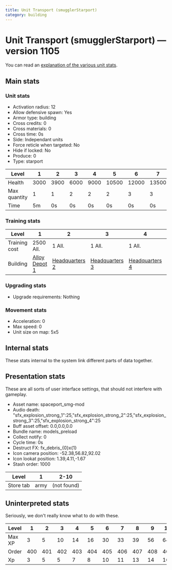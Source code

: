 ```yaml
---
title: Unit Transport (smugglerStarport)
category: building
---
```


# Unit Transport (smugglerStarport) — version 1105

You can read an [explanation  of the various unit stats](unitexplained.md).

## Main stats

### Unit stats

  * Activation radius: 12
  * Allow defensive spawn: Yes
  * Armor type: building
  * Cross credits: 0
  * Cross materials: 0
  * Cross time: 0s
  * Side: Independant units
  * Force reticle when targeted: No
  * Hide if locked: No
  * Produce: 0
  * Type: starport

|Level       |1   |2   |3   |4   |5    |6    |7    |8    |9    |10   |
|------------|----|----|----|----|-----|-----|-----|-----|-----|-----|
|Health      |3000|3900|6000|9000|10500|12000|13500|15000|16500|18000|
|Max quantity|1   |1   |2   |2   |2    |3    |3    |3    |4    |4    |
|Time        |5m  |0s  |0s  |0s  |0s   |0s   |0s   |0s   |0s   |0s   |


### Training stats

|Level        |1                                             |2                                |3                                |4                                |5                                |6                                |7                                |8                                |9                                |10                                |
|-------------|----------------------------------------------|---------------------------------|---------------------------------|---------------------------------|---------------------------------|---------------------------------|---------------------------------|---------------------------------|---------------------------------|----------------------------------|
|Training cost|2500 All.                                     |1 All.                           |1 All.                           |1 All.                           |1 All.                           |1 All.                           |1 All.                           |1 All.                           |1 All.                           |1 All.                            |
|Building     |[Alloy Depot 1](smugglerMaterialsStorage.html)|[Headquarters 2](smugglerHQ.html)|[Headquarters 3](smugglerHQ.html)|[Headquarters 4](smugglerHQ.html)|[Headquarters 5](smugglerHQ.html)|[Headquarters 6](smugglerHQ.html)|[Headquarters 7](smugglerHQ.html)|[Headquarters 8](smugglerHQ.html)|[Headquarters 9](smugglerHQ.html)|[Headquarters 10](smugglerHQ.html)|


### Upgrading stats

  * Upgrade requirements: Nothing

### Movement stats

  * Acceleration: 0
  * Max speed: 0
  * Unit size on map: 5x5

## Internal stats

These stats internal to the system link different parts of data together.


## Presentation stats

These are all sorts of user interface settings, that should not interfere with gameplay.

  * Asset name: spaceport_smg-mod
  * Audio death: "sfx_explosion_strong_1":25,"sfx_explosion_strong_2":25,"sfx_explosion_strong_3":25,"sfx_explosion_strong_4":25
  * Buff asset offset: 0.0,0.0,0.0
  * Bundle name: models_preload
  * Collect notify: 0
  * Cycle time: 0s
  * Destruct FX: fx_debris_{0}x{1}
  * Icon camera position: -52.38,56.82,92.02
  * Icon lookat position: 1.39,4.11,-1.67
  * Stash order: 1000

|Level    |1   |2-10       |
|---------|----|-----------|
|Store tab|army|(not found)|


## Uninterpreted stats

Seriously, we don't really know what to do with these.

|Level |1  |2  |3  |4  |5  |6  |7  |8  |9  |10 |
|------|---|---|---|---|---|---|---|---|---|---|
|Max XP|3  |5  |10 |14 |16 |30 |33 |39 |56 |64 |
|Order |400|401|402|403|404|405|406|407|408|409|
|Xp    |3  |5  |5  |7  |8  |10 |11 |13 |14 |16 |



